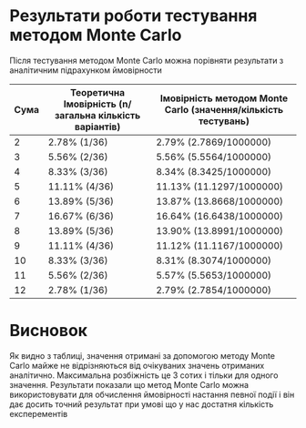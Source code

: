 # Результати роботи тестування методом Monte Carlo

Після тестування методом Monte Carlo можна порівняти результати з аналітичним підрахунком ймовірности

| Сума | Теоретична Імовірність (n/загальна кількість варіантів) | Імовірність методом Monte Carlo (значення/кількість тестувань) |
|------|---------------------------------------------------------|----------------------------------------------------------------|
| 2    | 2.78% (1/36)                                            | 2.79% (2.7869/1000000)                                         |
| 3    | 5.56% (2/36)                                            | 5.56% (5.5564/1000000)                                         |
| 4    | 8.33% (3/36)                                            | 8.34% (8.3425/1000000)                                         |
| 5    |11.11% (4/36)                                            | 11.13% (11.1297/1000000)                                       |
| 6    |13.89% (5/36)                                            | 13.87% (13.8668/1000000)                                       |
| 7    |16.67% (6/36)                                            | 16.64% (16.6438/1000000)                                       |
| 8    |13.89% (5/36)                                            | 13.90% (13.8991/1000000)                                       |
| 9    |11.11% (4/36)                                            | 11.12% (11.1167/1000000)                                       |
|10    | 8.33% (3/36)                                            | 8.31% (8.3074/1000000)                                         |
|11    | 5.56% (2/36)                                            | 5.57% (5.5653/1000000)                                         |
|12    | 2.78% (1/36)                                            | 2.79% (2.7854/1000000)                                         |

# Висновок
Як видно з таблиці, значення отримані за допомогою методу Monte Carlo майже не відрізняються від очікуваних значень отриманих аналітично. Максимальна розбіжність це 3 сотих і тільки для одного значення. Результати показали що метод Monte Carlo можна використовувати для обчислення ймовірності настання певної події і він дає досить точний результат при умові що у нас достатня кількість експерементів
